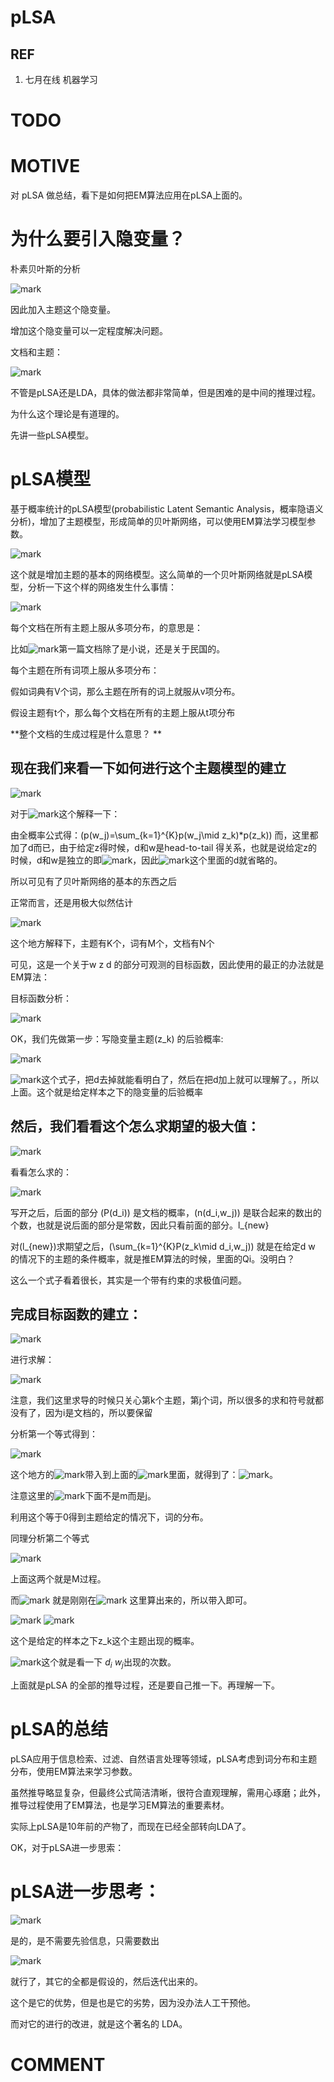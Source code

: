 # pLSA


## REF

1. 七月在线 机器学习


# TODO




# MOTIVE

对 pLSA 做总结，看下是如何把EM算法应用在pLSA上面的。


# 为什么要引入隐变量？


朴素贝叶斯的分析


![mark](http://pacdb2bfr.bkt.clouddn.com/blog/image/180728/7H202mH9K6.png?imageslim)

因此加入主题这个隐变量。

增加这个隐变量可以一定程度解决问题。

文档和主题：

![mark](http://pacdb2bfr.bkt.clouddn.com/blog/image/180728/514Cd066k6.png?imageslim)

不管是pLSA还是LDA，具体的做法都非常简单，但是困难的是中间的推理过程。

为什么这个理论是有道理的。

先讲一些pLSA模型。


# pLSA模型


基于概率统计的pLSA模型(probabilistic Latent Semantic Analysis，概率隐语义分析)，增加了主题模型，形成简单的贝叶斯网络，可以使用EM算法学习模型参数。

![mark](http://pacdb2bfr.bkt.clouddn.com/blog/image/180728/83bf1CGmJf.png?imageslim)

这个就是增加主题的基本的网络模型。这么简单的一个贝叶斯网络就是pLSA模型，分析一下这个样的网络发生什么事情：

![mark](http://pacdb2bfr.bkt.clouddn.com/blog/image/180728/IAgGGG3eKl.png?imageslim)

每个文档在所有主题上服从多项分布，的意思是：

比如![mark](http://pacdb2bfr.bkt.clouddn.com/blog/image/180728/3h5B9H2mha.png?imageslim)第一篇文档除了是小说，还是关于民国的。

每个主题在所有词项上服从多项分布：

假如词典有V个词，那么主题在所有的词上就服从v项分布。

假设主题有t个，那么每个文档在所有的主题上服从t项分布

**整个文档的生成过程是什么意思？ **




## 现在我们来看一下如何进行这个主题模型的建立




![mark](http://pacdb2bfr.bkt.clouddn.com/blog/image/180728/fL7KjCmlKF.png?imageslim)

对于![mark](http://pacdb2bfr.bkt.clouddn.com/blog/image/180728/be1Em9FKGb.png?imageslim)这个解释一下：

由全概率公式得：\(p(w_j)=\sum_{k=1}^{K}p(w_j\mid z_k)*p(z_k)\) 而，这里都加了d而已，由于给定z得时候，d和w是head-to-tail 得关系，也就是说给定z的时候，d和w是独立的即![mark](http://pacdb2bfr.bkt.clouddn.com/blog/image/180728/macJe7IHKE.png?imageslim)，因此![mark](http://pacdb2bfr.bkt.clouddn.com/blog/image/180728/5Kc018KG5g.png?imageslim)这个里面的d就省略的。



所以可见有了贝叶斯网络的基本的东西之后

正常而言，还是用极大似然估计

![mark](http://pacdb2bfr.bkt.clouddn.com/blog/image/180728/94macfFgC6.png?imageslim)

这个地方解释下，主题有K个，词有M个，文档有N个

可见，这是一个关于w z d 的部分可观测的目标函数，因此使用的最正的办法就是EM算法：

目标函数分析：


![mark](http://pacdb2bfr.bkt.clouddn.com/blog/image/180728/b49Cb50KEa.png?imageslim)

OK，我们先做第一步：写隐变量主题\(z_k\) 的后验概率:


![mark](http://pacdb2bfr.bkt.clouddn.com/blog/image/180728/9fi6l32ha6.png?imageslim)


![mark](http://pacdb2bfr.bkt.clouddn.com/blog/image/180728/9AibdfJd68.png?imageslim)这个式子，把d去掉就能看明白了，然后在把d加上就可以理解了。，所以上面。这个就是给定样本之下的隐变量的后验概率





## 然后，我们看看这个怎么求期望的极大值：




![mark](http://pacdb2bfr.bkt.clouddn.com/blog/image/180728/56BBE37mBA.png?imageslim)

看看怎么求的：


![mark](http://pacdb2bfr.bkt.clouddn.com/blog/image/180728/L19keeLgFa.png?imageslim)

写开之后，后面的部分 \(P(d_i)\) 是文档的概率，\(n(d_i,w_j)\) 是联合起来的数出的个数，也就是说后面的部分是常数，因此只看前面的部分。l_{new}

对\(l_{new}\)求期望之后，\(\sum_{k=1}^{K}P(z_k\mid d_i,w_j)\) 就是在给定d w 的情况下的主题的条件概率，就是推EM算法的时候，里面的Qi。没明白？

这么一个式子看着很长，其实是一个带有约束的求极值问题。


## 完成目标函数的建立：


![mark](http://pacdb2bfr.bkt.clouddn.com/blog/image/180728/hCFKb89ld3.png?imageslim)

进行求解：


![mark](http://pacdb2bfr.bkt.clouddn.com/blog/image/180728/ikGjLGAI0i.png?imageslim)

注意，我们这里求导的时候只关心第k个主题，第j个词，所以很多的求和符号就都没有了，因为i是文档的，所以要保留

分析第一个等式得到：


![mark](http://pacdb2bfr.bkt.clouddn.com/blog/image/180728/CB2kH0lJlA.png?imageslim)

这个地方的![mark](http://pacdb2bfr.bkt.clouddn.com/blog/image/180728/dl3kAFel7j.png?imageslim)带入到上面的![mark](http://pacdb2bfr.bkt.clouddn.com/blog/image/180728/jb3m7DL02H.png?imageslim)里面，就得到了：![mark](http://pacdb2bfr.bkt.clouddn.com/blog/image/180728/I3mH6a8K8F.png?imageslim)。

注意这里的![mark](http://pacdb2bfr.bkt.clouddn.com/blog/image/180728/35DJh1cL3G.png?imageslim)下面不是m而是j。

利用这个等于0得到主题给定的情况下，词的分布。

同理分析第二个等式


![mark](http://pacdb2bfr.bkt.clouddn.com/blog/image/180728/kAE0j5i0j9.png?imageslim)

上面这两个就是M过程。

而![mark](http://pacdb2bfr.bkt.clouddn.com/blog/image/180728/g4mKHag40l.png?imageslim)
就是刚刚在![mark](http://pacdb2bfr.bkt.clouddn.com/blog/image/180728/1HI7dm9L00.png?imageslim)
这里算出来的，所以带入即可。

![mark](http://pacdb2bfr.bkt.clouddn.com/blog/image/180728/d8Iii37JDa.png?imageslim)
![mark](http://pacdb2bfr.bkt.clouddn.com/blog/image/180728/BmCLmCJajI.png?imageslim)

这个是给定的样本之下z_k这个主题出现的概率。


![mark](http://pacdb2bfr.bkt.clouddn.com/blog/image/180728/CC40a5ge7g.png?imageslim)这个就是看一下 $d_i$ $w_j$出现的次数。




上面就是pLSA 的全部的推导过程，还是要自己推一下。再理解一下。




# pLSA的总结


pLSA应用于信息检索、过滤、自然语言处理等领域，pLSA考虑到词分布和主题分布，使用EM算法来学习参数。

虽然推导略显复杂，但最终公式简洁清晰，很符合直观理解，需用心琢磨；此外，推导过程使用了EM算法，也是学习EM算法的重要素材。

实际上pLSA是10年前的产物了，而现在已经全部转向LDA了。



OK，对于pLSA进一步思索：


# pLSA进一步思考：

![mark](http://pacdb2bfr.bkt.clouddn.com/blog/image/180728/4LiHcc2E4i.png?imageslim)

是的，是不需要先验信息，只需要数出

![mark](http://pacdb2bfr.bkt.clouddn.com/blog/image/180728/i7e392ejEH.png?imageslim)

就行了，其它的全都是假设的，然后迭代出来的。

这个是它的优势，但是也是它的劣势，因为没办法人工干预他。

而对它的进行的改进，就是这个著名的 LDA。


# COMMENT

